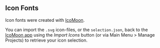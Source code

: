 ## Icon Fonts

Icon fonts were created with [IcoMoon](http://icomoon.io/).

You can import the `.svg` icon-files, or the `selection.json`, back to the [IcoMoon app](http://icomoon.io/app/) using the *Import Icons* button (or via Main Menu > Manage Projects) to retrieve your icon selection.